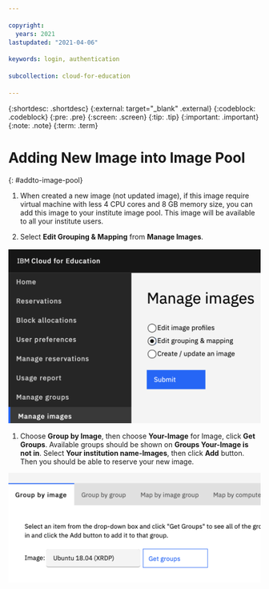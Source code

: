 ```yaml
---

copyright:
  years: 2021
lastupdated: "2021-04-06"

keywords: login, authentication

subcollection: cloud-for-education

---
```


{:shortdesc: .shortdesc}
{:external: target="_blank" .external}
{:codeblock: .codeblock}
{:pre: .pre}
{:screen: .screen}
{:tip: .tip}
{:important: .important}
{:note: .note}
{:term: .term}


# Adding New Image into Image Pool
{: #addto-image-pool}

1.	When created a new image (not updated image), if this image require virtual machine with less 4 CPU cores and 8 GB memory size, you can add this image to your institute image pool. This image will be available to all your institute users.

1.	Select **Edit Grouping & Mapping** from **Manage Images**.

![group1](images/addImage.png)


1.  Choose **Group by Image**, then choose **Your-Image** for Image, click  **Get Groups**.
    Available groups should be shown on **Groups Your-Image is not in**. Select
    **Your institution name-Images**, then click **Add** button. Then you should be
    able to reserve your new image.
  
![group2](images/addGroup.png)